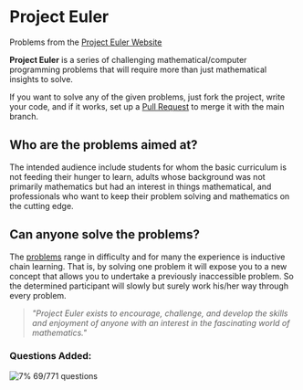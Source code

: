 # Project Euler

Problems from the [Project Euler Website](https://projecteuler.net/)

**Project Euler** is a series of challenging mathematical/computer programming problems that will require more than just mathematical insights to solve.

If you want to solve any of the given problems, just fork the project, write your code, and if it works, set up a [Pull Request](https://github.com/cr2007/Project-Euler/pulls) to merge it with the main branch.

## Who are the problems aimed at?
The intended audience include students for whom the basic curriculum is not feeding their hunger to learn, adults whose background was not primarily mathematics but had an interest in things mathematical, and professionals who want to keep their problem solving and mathematics on the cutting edge.

## Can anyone solve the problems?
The [problems](https://projecteuler.net/archives) range in difficulty and for many the experience is inductive chain learning. That is, by solving one problem it will expose you to a new concept that allows you to undertake a previously inaccessible problem. So the determined participant will slowly but surely work his/her way through every problem.

> *"Project Euler exists to encourage, challenge, and develop the skills and enjoyment of anyone with an interest in the fascinating world of mathematics."*

### Questions Added:<br>
![7%](https://progress-bar.dev/9) 69/771 questions
